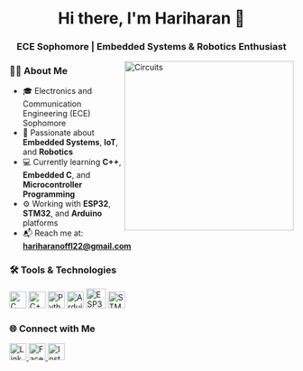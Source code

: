 <h1 align="center">Hi there, I'm Hariharan 👋</h1>
<h3 align="center">ECE Sophomore | Embedded Systems & Robotics Enthusiast</h3>
<img align="right" src="https://drive.google.com/uc?export=view&id=1ZuZ_ZTPXgOPB3l9I0yVHPo9CQQUJc01i" alt="Circuits" width="300"/>

### 👨‍💻 About Me

- 🎓 Electronics and Communication Engineering (ECE) Sophomore  
- 🔧 Passionate about **Embedded Systems**, **IoT**, and **Robotics**  
- 💻 Currently learning **C++**, **Embedded C**, and **Microcontroller Programming**  
- ⚙️ Working with **ESP32**, **STM32**, and **Arduino** platforms  
- 📬 Reach me at: **hariharanoffl22@gmail.com**

### 🛠️ Tools & Technologies

<p>
  <img src="https://cdn.jsdelivr.net/gh/devicons/devicon/icons/c/c-original.svg" alt="C" width="30" height="30"/>
  <img src="https://cdn.jsdelivr.net/gh/devicons/devicon/icons/cplusplus/cplusplus-original.svg" alt="C++" width="30" height="30"/>
  <img src="https://cdn.jsdelivr.net/gh/devicons/devicon/icons/python/python-original.svg" alt="Python" width="30" height="30"/>
  <img src="https://cdn.jsdelivr.net/gh/devicons/devicon/icons/arduino/arduino-original.svg" alt="Arduino" width="30" height="30"/>
  <img src="https://drive.google.com/uc?export=view&id=13l_T0GBy7hFYdOpYh8V1oxJY7X0nJJXN" alt="ESP32" width="35" />
  <img src="https://drive.google.com/uc?export=view&id=1p-OrSFbQquGuRrfxlXX0xOAqgYGuctiU" alt="STM32" height="30" />
</p>

### 🌐 Connect with Me

<p>
  <a href="https://linkedin.com/in/hariharans22" target="_blank">
    <img src="https://cdn.jsdelivr.net/gh/devicons/devicon/icons/linkedin/linkedin-original.svg" alt="LinkedIn" width="30" height="30"/>
  </a>
  <a href="https://facebook.com/profile.php?id=61553898812073" target="_blank">
    <img src="https://cdn.jsdelivr.net/gh/devicons/devicon/icons/facebook/facebook-original.svg" alt="Facebook" width="30" height="30"/>
  </a>
  <a href="https://instagram.com/ig_hariharan_22" target="_blank">
    <img src="https://raw.githubusercontent.com/danielcranney/readme-generator/main/public/icons/socials/instagram.svg" alt="Instagram" width="30" height="30"/>
  </a>
</p>



